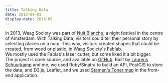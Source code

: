 ```yaml
---
title: Talking Data
date: 2013-09-01
display-date: 2013-09
---
```

<section>
  <span>
    in 2013, Waag Society was part of <a href="http://waag.org/en/event/nuit-blanche-talking-data">Nuit Blanche</a>, a night festival in the centre of Amsterdam. With Talking Data, visitors could tell their personal story by selecting places on a map. This way, visitors created shapes that could be created, from wood or plastic, in Waag Society's <a href="http://fablab.waag.org/">Fablab</a>.
  </span>
</section>

<section>
  <span>
    We mostly used the Fablab's laser cutter, but some liked it a bit bigger.
  </span>
</section>

<section>
  <span>
    The project is open source, and available on <a href="https://github.com/bertspaan/talking-data">GitHub</a>. Built by <a href="https://nl.linkedin.com/in/laurensschuurkamp">Laurens Schuurkamp</a> and me, we used Ruby/Sinatra to build an API, PostGIS to store the data, and D3.js, Leaflet, and we used <a href="http://maps.stamen.com/toner/#12/37.7706/-122.3782">Stamen's Toner map</a> in the front-end application.
  </span>
</section>
